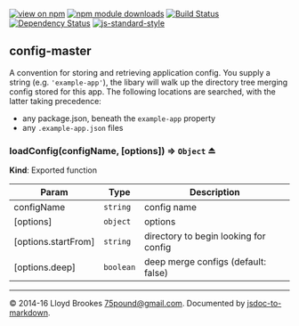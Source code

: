 [![view on npm](http://img.shields.io/npm/v/config-master.svg)](https://www.npmjs.org/package/config-master)
[![npm module downloads](http://img.shields.io/npm/dt/config-master.svg)](https://www.npmjs.org/package/config-master)
[![Build Status](https://travis-ci.org/75lb/config-master.svg?branch=master)](https://travis-ci.org/75lb/config-master)
[![Dependency Status](https://david-dm.org/75lb/config-master.svg)](https://david-dm.org/75lb/config-master)
[![js-standard-style](https://img.shields.io/badge/code%20style-standard-brightgreen.svg)](https://github.com/feross/standard)

<a name="module_config-master"></a>

## config-master
A convention for storing and retrieving application config. You supply a string (e.g. `'example-app'`), the libary will walk up the directory tree merging config stored for this app. The following locations are searched, with the latter taking precedence:

- any package.json, beneath the `example-app` property
- any `.example-app.json` files

<a name="exp_module_config-master--loadConfig"></a>

### loadConfig(configName, [options]) ⇒ <code>Object</code> ⏏
**Kind**: Exported function  

| Param | Type | Description |
| --- | --- | --- |
| configName | <code>string</code> | config name |
| [options] | <code>object</code> | options |
| [options.startFrom] | <code>string</code> | directory to begin looking for config |
| [options.deep] | <code>boolean</code> | deep merge configs (default: false) |


* * *

&copy; 2014-16 Lloyd Brookes <75pound@gmail.com>. Documented by [jsdoc-to-markdown](https://github.com/75lb/jsdoc-to-markdown).
